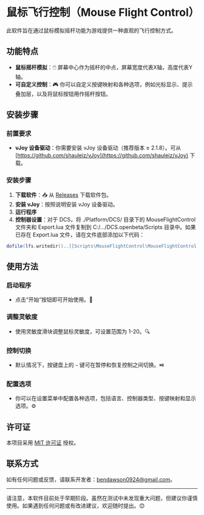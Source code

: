 # 鼠标飞行控制（Mouse Flight Control）

此软件旨在通过鼠标模拟摇杆功能为游戏提供一种直观的飞行控制方式。


## 功能特点

- **鼠标摇杆模拟**：🖱️ 屏幕中心作为摇杆的中点，屏幕宽度代表X轴，高度代表Y轴。
- **可自定义控制**：🎮 你可以自定义按键映射和各种选项，例如光标显示、提示叠加层，以及将鼠标按钮用作摇杆按钮。


## 安装步骤

### 前置要求
- **vJoy 设备驱动**：你需要安装 vJoy 设备驱动（推荐版本 ≥ 2.1.8）。可从 [https://github.com/shauleiz/vJoy](https://github.com/shauleiz/vJoy) 下载。


### 安装步骤
1. **下载软件**：📥 从 [Releases](https://github.com/Dawson924/MouseFlightControl) 下载软件包。
2. **安装 vJoy**：按照说明安装 vJoy 设备驱动。
3. **运行程序**
4. **控制器设置**：对于 DCS，将 ./Platform/DCS/ 目录下的 MouseFlightControl 文件夹和 Export.lua 文件复制到 C:/.../DCS.openbeta/Scripts 目录中。如果已存在 Export.lua 文件，请在文件底部添加以下代码：
```lua
dofile(lfs.writedir()..[[Scripts\MouseFlightControl\MouseFlightControl.lua]]);
```


## 使用方法

### 启动程序
- 点击“开始”按钮即可开始使用。🚀


### 调整灵敏度
- 使用灵敏度滑块调整鼠标灵敏度，可设置范围为 1-20。🔍


### 控制切换
- 默认情况下，按键盘上的 `~` 键可在暂停和恢复控制之间切换。⏯️


### 配置选项
- 你可以在设置菜单中配置各种选项，包括语言、控制器类型、按键映射和显示选项。⚙️


## 许可证

本项目采用 [MIT 许可证](https://opensource.org/licenses/MIT) 授权。


## 联系方式

如有任何问题或反馈，请联系开发者：[bendawson0924@gmail.com](mailto:bendawson0924@gmail.com)。


---

请注意，本软件目前处于早期阶段。虽然在测试中未发现重大问题，但建议你谨慎使用。如果遇到任何问题或有改进建议，欢迎随时提出。😊
